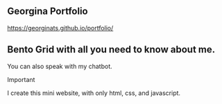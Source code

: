 ## Georgina Portfolio
https://georginats.github.io/portfolio/


## Bento Grid with all you need to know about me. ## 
You can also speak with my chatbot.

> [!IMPORTANT]  
> I create this mini website, with only html, css, and javascript. 

